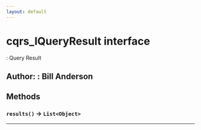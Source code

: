 ```yaml
---
layout: default
---
```

# cqrs_IQueryResult interface

: Query Result


**Author:** : Bill Anderson
---
## Methods
### `results()` → `List<Object>`
---
